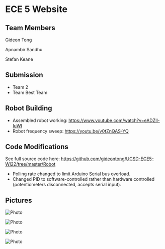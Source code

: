 # ECE 5 Website

## Team Members

Gideon Tong

Apnambir Sandhu

Stefan Keane

## Submission

* Team 2
* Team Best Team

## Robot Building

* Assembled robot working: https://www.youtube.com/watch?v=eADZIl-IuWI
* Robot frequency sweep: https://youtu.be/v0tZnQAS-YQ

## Code Modifications

See full source code here: https://github.com/gideontong/UCSD-ECE5-WI22/tree/master/Robot

* Polling rate changed to limit Arduino Serial bus overload.
* Changed PID to software-controlled rather than hardware controlled (potentiometers disconnected, accepts serial input).

## Pictures

![Photo](https://i.imgur.com/ucjLXlq.png)

![Photo](https://i.imgur.com/YktWXly.png)

![Photo](https://i.imgur.com/G8ZDEv7.png)

![Photo](https://i.imgur.com/NoVh55u.png)
